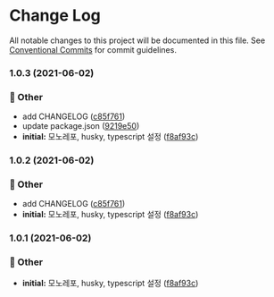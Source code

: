 # Change Log

All notable changes to this project will be documented in this file.
See [Conventional Commits](https://conventionalcommits.org) for commit guidelines.

### 1.0.3 (2021-06-02)


### :mega: Other

* add CHANGELOG ([c85f761](https://github.com/ethan-heo/monorepo-project-config/commit/c85f761a5d6d682e58743f7e9dc71ef468ae76ef))
* update package.json ([9219e50](https://github.com/ethan-heo/monorepo-project-config/commit/9219e505a209bd45f866bd7ac01327b97efe1925))
* **initial:** 모노레포, husky, typescript 설정 ([f8af93c](https://github.com/ethan-heo/monorepo-project-config/commit/f8af93c2fefabc1eaa8c03ffeddca416065c9692))



### 1.0.2 (2021-06-02)


### :mega: Other

* add CHANGELOG ([c85f761](https://github.com/ethan-heo/monorepo-project-config/commit/c85f761a5d6d682e58743f7e9dc71ef468ae76ef))
* **initial:** 모노레포, husky, typescript 설정 ([f8af93c](https://github.com/ethan-heo/monorepo-project-config/commit/f8af93c2fefabc1eaa8c03ffeddca416065c9692))



### 1.0.1 (2021-06-02)


### :mega: Other

* **initial:** 모노레포, husky, typescript 설정 ([f8af93c](https://github.com/ethan-heo/monorepo-project-config/commit/f8af93c2fefabc1eaa8c03ffeddca416065c9692))
